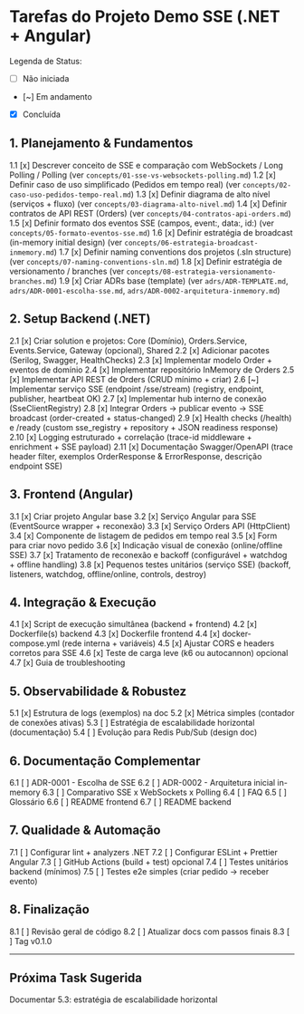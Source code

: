 # Tarefas do Projeto Demo SSE (.NET + Angular)

Legenda de Status:
- [ ] Não iniciada
- [~] Em andamento
- [x] Concluída

## 1. Planejamento & Fundamentos
1.1 [x] Descrever conceito de SSE e comparação com WebSockets / Long Polling / Polling (ver `concepts/01-sse-vs-websockets-polling.md`)
1.2 [x] Definir caso de uso simplificado (Pedidos em tempo real) (ver `concepts/02-caso-uso-pedidos-tempo-real.md`)
1.3 [x] Definir diagrama de alto nível (serviços + fluxo) (ver `concepts/03-diagrama-alto-nivel.md`)
1.4 [x] Definir contratos de API REST (Orders) (ver `concepts/04-contratos-api-orders.md`)
1.5 [x] Definir formato dos eventos SSE (campos, event:, data:, id:) (ver `concepts/05-formato-eventos-sse.md`)
1.6 [x] Definir estratégia de broadcast (in-memory initial design) (ver `concepts/06-estrategia-broadcast-inmemory.md`)
1.7 [x] Definir naming conventions dos projetos (.sln structure) (ver `concepts/07-naming-conventions-sln.md`)
1.8 [x] Definir estratégia de versionamento / branches (ver `concepts/08-estrategia-versionamento-branches.md`)
1.9 [x] Criar ADRs base (template) (ver `adrs/ADR-TEMPLATE.md`, `adrs/ADR-0001-escolha-sse.md`, `adrs/ADR-0002-arquitetura-inmemory.md`)

## 2. Setup Backend (.NET)
2.1 [x] Criar solution e projetos: Core (Domínio), Orders.Service, Events.Service, Gateway (opcional), Shared
2.2 [x] Adicionar pacotes (Serilog, Swagger, HealthChecks)
2.3 [x] Implementar modelo Order + eventos de domínio
2.4 [x] Implementar repositório InMemory de Orders
2.5 [x] Implementar API REST de Orders (CRUD mínimo + criar)
2.6 [~] Implementar serviço SSE (endpoint /sse/stream) (registry, endpoint, publisher, heartbeat OK)
2.7 [x] Implementar hub interno de conexão (SseClientRegistry)
2.8 [x] Integrar Orders -> publicar evento -> SSE broadcast (order-created + status-changed)
2.9 [x] Health checks (/health) e /ready (custom sse_registry + repository + JSON readiness response)
2.10 [x] Logging estruturado + correlação (trace-id middleware + enrichment + SSE payload)
2.11 [x] Documentação Swagger/OpenAPI (trace header filter, exemplos OrderResponse & ErrorResponse, descrição endpoint SSE)

## 3. Frontend (Angular)
3.1 [x] Criar projeto Angular base
3.2 [x] Serviço Angular para SSE (EventSource wrapper + reconexão)
3.3 [x] Serviço Orders API (HttpClient)
3.4 [x] Componente de listagem de pedidos em tempo real
3.5 [x] Form para criar novo pedido
3.6 [x] Indicação visual de conexão (online/offline SSE)
3.7 [x] Tratamento de reconexão e backoff (configurável + watchdog + offline handling)
3.8 [x] Pequenos testes unitários (serviço SSE) (backoff, listeners, watchdog, offline/online, controls, destroy)

## 4. Integração & Execução
4.1 [x] Script de execução simultânea (backend + frontend)
4.2 [x] Dockerfile(s) backend
4.3 [x] Dockerfile frontend
4.4 [x] docker-compose.yml (rede interna + variáveis)
4.5 [x] Ajustar CORS e headers corretos para SSE
4.6 [x] Teste de carga leve (k6 ou autocannon) opcional
4.7 [x] Guia de troubleshooting

## 5. Observabilidade & Robustez
5.1 [x] Estrutura de logs (exemplos) na doc
5.2 [x] Métrica simples (contador de conexões ativas)
5.3 [ ] Estratégia de escalabilidade horizontal (documentação)
5.4 [ ] Evolução para Redis Pub/Sub (design doc)

## 6. Documentação Complementar
6.1 [ ] ADR-0001 - Escolha de SSE
6.2 [ ] ADR-0002 - Arquitetura inicial in-memory
6.3 [ ] Comparativo SSE x WebSockets x Polling
6.4 [ ] FAQ
6.5 [ ] Glossário
6.6 [ ] README frontend
6.7 [ ] README backend

## 7. Qualidade & Automação
7.1 [ ] Configurar lint + analyzers .NET
7.2 [ ] Configurar ESLint + Prettier Angular
7.3 [ ] GitHub Actions (build + test) opcional
7.4 [ ] Testes unitários backend (mínimos)
7.5 [ ] Testes e2e simples (criar pedido -> receber evento)

## 8. Finalização
8.1 [ ] Revisão geral de código
8.2 [ ] Atualizar docs com passos finais
8.3 [ ] Tag v0.1.0

---

## Próxima Task Sugerida
Documentar 5.3: estratégia de escalabilidade horizontal
